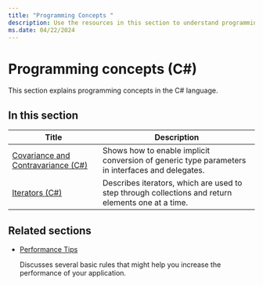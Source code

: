 ```yaml
---
title: "Programming Concepts "
description: Use the resources in this section to understand programming concepts in the C# language, including object-oriented programming.
ms.date: 04/22/2024
---
```

# Programming concepts (C#)

This section explains programming concepts in the C# language.

## In this section

| Title | Description |
|-------|-------------|
|[Covariance and Contravariance (C#)](./covariance-contravariance/index.md)|Shows how to enable implicit conversion of generic type parameters in interfaces and delegates.|
|[Iterators (C#)](./iterators.md)|Describes iterators, which are used to step through collections and return elements one at a time.|

## Related sections

- [Performance Tips](../../../framework/performance/performance-tips.md)

  Discusses several basic rules that might help you increase the performance of your application.
